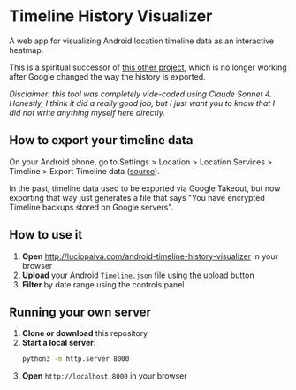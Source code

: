 # Timeline History Visualizer

A web app for visualizing Android location timeline data as an interactive heatmap.

This is a spiritual successor of [this other project](https://locationhistoryvisualizer.com/heatmap/), which is no longer working after Google changed the way the history is exported.

*Disclaimer: this tool was completely vide-coded using Claude Sonnet 4. Honestly, I think it did a really good job, but I just want you to know that I did not write anything myself here directly.*

## How to export your timeline data

On your Android phone, go to ​Settings > Location > Location Services > Timeline > Export Timeline data ([source](https://support.google.com/maps/thread/266757640/unable-to-export-google-maps-timeline-takeout?hl=en)).

In the past, timeline data used to be exported via Google Takeout, but now exporting that way just generates a file that says "You have encrypted Timeline backups stored on Google servers".

## How to use it

1. **Open** http://luciopaiva.com/android-timeline-history-visualizer in your browser
2. **Upload** your Android `Timeline.json` file using the upload button
3. **Filter** by date range using the controls panel

## Running your own server

1. **Clone or download** this repository
2. **Start a local server**:
   ```bash
   python3 -m http.server 8000
   ```
3. **Open** `http://localhost:8000` in your browser
